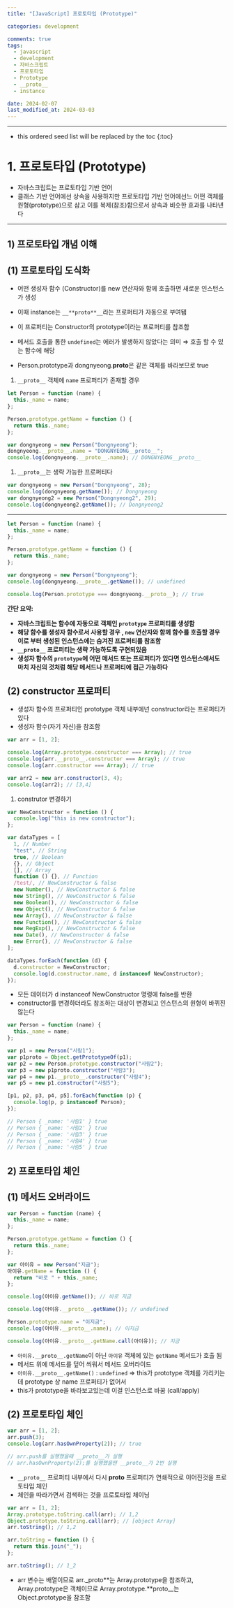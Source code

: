 ```yaml
---
title: "[JavaScript] 프로토타입 (Prototype)"

categories: development

comments: true
tags:
  - javascript
  - development
  - 자바스크립트
  - 프로토타입
  - Prototype
  - __proto__
  - instance

date: 2024-02-07
last_modified_at: 2024-03-03
---
```


---

<!-- prettier-ignore -->
* this ordered seed list will be replaced by the toc 
{:toc}

# 1. 프로토타입 (Prototype)

- 자바스크립트는 프로토타입 기반 언어
- 클래스 기반 언어에선 상속을 사용하지만 프로토타입 기반 언어에선느 어떤 객체를 원형(prototype)으로 삼고 이를 복제(참조)함으로서 상속과 비슷한 효과를 나타낸다

---

## 1) 프로토타입 개념 이해

## (1) 프로토타입 도식화

- 어떤 생성자 함수 (Constructor)를 new 연산자와 함께 호출하면 새로운 인스턴스가 생성
- 이때 instance는 `__**proto**__`라는 프로퍼티가 자동으로 부여됌
- 이 프로퍼티는 Constructor의 prototype이라는 프로퍼티를 참조함

- 메서드 호출을 통한 `undefined`는 에러가 발생하지 않았다는 의미 ⇒ 호출 할 수 있는 함수에 해당
- Person.prototype과 dongnyeong.**proto**은 같은 객체를 바라보므로 true

1. `__proto__` 객체에 `name` 프로퍼티가 존재할 경우

```jsx
let Person = function (name) {
  this._name = name;
};

Person.prototype.getName = function () {
  return this._name;
};

var dongnyeong = new Person("Dongnyeong");
dongnyeong.__proto__.name = "DONGNYEONG__proto__";
console.log(dongnyeong.__proto__.name); // DONGNYEONG__proto__
```

1. `__proto__`는 생략 가능한 프로퍼티다

```jsx
var dongnyeong = new Person("Dongnyeong", 28);
console.log(dongnyeong.getName()); // Dongnyeong
var dongnyeong2 = new Person("Dongnyeong2", 29);
console.log(dongnyeong2.getName()); // Dongnyeong2
```

---

```jsx
let Person = function (name) {
  this._name = name;
};

Person.prototype.getName = function () {
  return this._name;
};

var dongnyeong = new Person("Dongnyeong");
console.log(dongnyeong.__proto__.getName()); // undefined

console.log(Person.prototype === dongnyeong.__proto__); // true
```

**간단 요약:**

- **자바스크립트는 함수에 자동으로 객체인 `prototype` 프로퍼티를 생성함**
- **해당 함수를 생성자 함수로서 사용할 경우 , `new` 연산자와 함께 함수를 호출할 경우 이로 부터 생성된 인스턴스에는 숨겨진 프로퍼티를 참조함**
- **`__proto__` 프로퍼티는 생략 가능하도록 구현되있음**
- **생성자 함수의 `prototype`에 어떤 메서드 또는 프로퍼티가 있다면 인스턴스에서도 마치 자신의 것처럼 해당 메서드나 프로퍼티에 접근 가능하다**

## (2) constructor 프로퍼티

- 생성자 함수의 프로퍼티인 prototype 객체 내부에넌 constructor라는 프로퍼티가 있다
- 생성자 함수(자기 자신)을 참조함

```jsx
var arr = [1, 2];

console.log(Array.prototype.constructor === Array); // true
console.log(arr.__proto__.constructor === Array); // true
console.log(arr.constructor === Array); // true

var arr2 = new arr.constructor(3, 4);
console.log(arr2); // [3,4]
```

1. construtor 변경하기

```jsx
var NewConstructor = function () {
  console.log("this is new constructor");
};

var dataTypes = [
  1, // Number
  "test", // String
  true, // Boolean
  {}, // Object
  [], // Array
  function () {}, // Function
  /test/, // NewConstructor & false
  new Number(), // NewConstructor & false
  new String(), // NewConstructor & false
  new Boolean(), // NewConstructor & false
  new Object(), // NewConstructor & false
  new Array(), // NewConstructor & false
  new Function(), // NewConstructor & false
  new RegExp(), // NewConstructor & false
  new Date(), // NewConstructor & false
  new Error(), // NewConstructor & false
];

dataTypes.forEach(function (d) {
  d.constructor = NewConstructor;
  console.log(d.constructor.name, d instanceof NewConstructor);
});
```

- 모든 데이터가 d instanceof NewConstructor 명령에 false를 반환
- constructor를 변경하더라도 참조하는 대상이 변경되고 인스턴스의 원형이 바뀌진 않는다

```jsx
var Person = function (name) {
  this._name = name;
};

var p1 = new Person("사람1");
var p1proto = Object.getPrototypeOf(p1);
var p2 = new Person.prototype.constructor("사람2");
var p3 = new p1proto.constructor("사람3");
var p4 = new p1.__proto__.constructor("사람4");
var p5 = new p1.constructor("사람5");

[p1, p2, p3, p4, p5].forEach(function (p) {
  console.log(p, p instanceof Person);
});

// Person { _name: '사람1' } true
// Person { _name: '사람2' } true
// Person { _name: '사람3' } true
// Person { _name: '사람4' } true
// Person { _name: '사람5' } true
```

## 2) 프로토타입 체인

## (1) 메서드 오버라이드

```jsx
var Person = function (name) {
  this._name = name;
};

Person.prototype.getName = function () {
  return this._name;
};

var 아이유 = new Person("지금");
아이유.getName = function () {
  return "바로 " + this._name;
};

console.log(아이유.getName()); // 바로 지금

console.log(아이유.__proto__.getName()); // undefined

Person.prototype.name = "이지금";
console.log(아이유.__proto__.name); // 이지금

console.log(아이유.__proto__.getName.call(아이유)); // 지금
```

- `아이유.__proto__.getName`이 아닌 `아이유` 객체에 있는 `getName` 메서드가 호출 됨
- 메서드 위에 메서드를 덮어 씌워서 메서드 오버라이드
- `아이유.__proto__.getName()` : `undefined` ⇒ this가 prototype 객체를 가리키는데 prototype 상 name 프로퍼티가 없어서
- this가 prototype을 바라보고있는데 이걸 인스턴스로 바꿈 (call/apply)

## (2) 프로토타입 체인

```jsx
var arr = [1, 2];
arr.push(3);
console.log(arr.hasOwnProperty(2)); // true

// arr.push를 실행했을때 __proto__가 실행
// arr.hasOwnProperty(2);를 실행했을떈 __proto__가 2번 실행
```

- `__proto__` 프로퍼티 내부에서 다시 **proto** 프로퍼티가 연쇄적으로 이어진것을 프로토타입 체인
- 체인을 따라가면서 검색하는 것을 프로토타입 체이닝

```jsx
var arr = [1, 2];
Array.prototype.toString.call(arr); // 1,2
Object.prototype.toString.call(arr); // [object Array]
arr.toString(); // 1,2

arr.toString = function () {
  return this.join("_");
};

arr.toString(); // 1_2
```

- arr 변수는 배열이므로 arr.\_proto**는 Array.prototype을 참조하고, Array.prototype은 객체이므로 Array.prototype.**proto\_\_는 Object.prototype을 참조함

